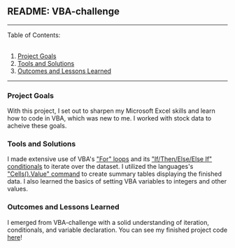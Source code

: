 ## README: VBA-challenge
<hr>
Table of Contents:
<br>
<br>

 1. [Project Goals](#project-goals)
 2. [Tools and Solutions](#tools-and-solutions)
 3. [Outcomes and Lessons Learned](#my-results)

<hr>

### Project Goals
With this project, I set out to sharpen my Microsoft Excel skills and learn how to code in VBA, which was new to me. I worked with stock data to acheive these goals.

### Tools and Solutions
I made extensive use of VBA's <a href="https://www.excel-easy.com/vba/loop.html">"For" loops</a> and its <a href="https://www.techonthenet.com/excel/formulas/if_then.php">"If/Then/Else/Else If" conditionals</a> to iterate over the dataset. I utilized the languages's <a href="https://www.automateexcel.com/vba/cell-value-get-set/">"Cells().Value" command</a> to create summary tables displaying the finished data. I also learned the basics of setting VBA variables to integers and other values.

### Outcomes and Lessons Learned
I emerged from VBA-challenge with a solid understanding of iteration, conditionals, and variable declaration. You can see my finished project code <a href="https://github.com/sonder74/VBA-challenge/blob/master/StockTool.vbs">here</a>!